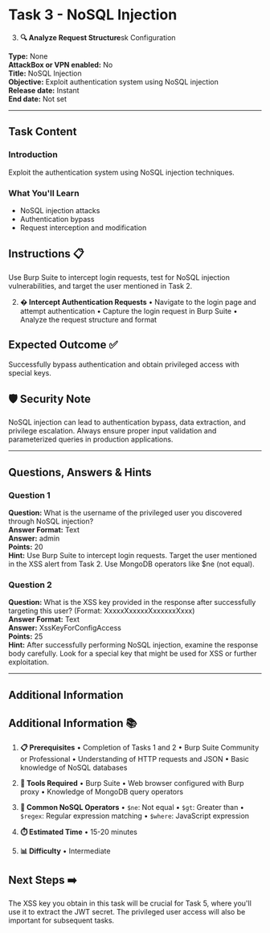 # Task 3 - NoSQL Injection
3. **🔍 Analyze Request Structure**sk Configuration

**Type:** None  
**AttackBox or VPN enabled:** No  
**Title:** NoSQL Injection  
**Objective:** Exploit authentication system using NoSQL injection  
**Release date:** Instant  
**End date:** Not set  

---

## Task Content

### Introduction

Exploit the authentication system using NoSQL injection techniques.

### What You'll Learn

- NoSQL injection attacks
- Authentication bypass
- Request interception and modification

## Instructions 📋

Use Burp Suite to intercept login requests, test for NoSQL injection vulnerabilities, and target the user mentioned in Task 2.

2. **� Intercept Authentication Requests**
   • Navigate to the login page and attempt authentication
   • Capture the login request in Burp Suite
   • Analyze the request structure and format

## Expected Outcome ✅

Successfully bypass authentication and obtain privileged access with special keys.

## 🛡️ Security Note

NoSQL injection can lead to authentication bypass, data extraction, and privilege escalation. Always ensure proper input validation and parameterized queries in production applications.

---

## Questions, Answers & Hints

### Question 1

**Question:** What is the username of the privileged user you discovered through NoSQL injection?  
**Answer Format:** Text  
**Answer:** admin  
**Points:** 20  
**Hint:** Use Burp Suite to intercept login requests. Target the user mentioned in the XSS alert from Task 2. Use MongoDB operators like $ne (not equal).

### Question 2

**Question:** What is the XSS key provided in the response after successfully targeting this user? (Format: XxxxxXxxxxxXxxxxxxXxxx)  
**Answer Format:** Text  
**Answer:** XssKeyForConfigAccess  
**Points:** 25  
**Hint:** After successfully performing NoSQL injection, examine the response body carefully. Look for a special key that might be used for XSS or further exploitation.

---

## Additional Information

## Additional Information 📚

1. **📋 Prerequisites**
   • Completion of Tasks 1 and 2
   • Burp Suite Community or Professional
   • Understanding of HTTP requests and JSON
   • Basic knowledge of NoSQL databases

2. **🔧 Tools Required**
   • Burp Suite
   • Web browser configured with Burp proxy
   • Knowledge of MongoDB query operators

3. **📝 Common NoSQL Operators**
   • `$ne`: Not equal
   • `$gt`: Greater than
   • `$regex`: Regular expression matching
   • `$where`: JavaScript expression

4. **⏱️ Estimated Time**
   • 15-20 minutes

5. **📊 Difficulty**
   • Intermediate

## Next Steps ➡️

The XSS key you obtain in this task will be crucial for Task 5, where you'll use it to extract the JWT secret. The privileged user access will also be important for subsequent tasks.